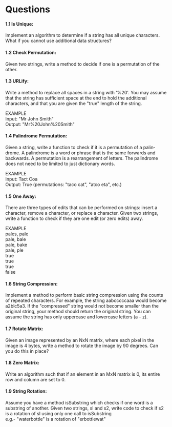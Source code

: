 # Questions  
#### 1.1 Is Unique:  
Implement an algorithm to determine if a string has all unique characters. What if you
cannot use additional data structures?  
#### 1.2 Check Permutation:  
Given two strings, write a method to decide if one is a permutation of the
other.  
#### 1.3 URLify:  
Write a method to replace all spaces in a string with '%20'. You may assume that the string
has sufficient space at the end to hold the additional characters, and that you are given the "true"
length of the string.  
  
EXAMPLE  
Input: "Mr John Smith"  
Output: "Mr%20John%20Smith"  
#### 1.4 Palindrome Permutation:  
Given a string, write a function to check if it is a permutation of a palin­
drome. A palindrome is a word or phrase that is the same forwards and backwards. A permutation
is a rearrangement of letters. The palindrome does not need to be limited to just dictionary words.  
  
EXAMPLE  
Input: Tact Coa  
Output: True (permutations: "taco cat", "atco eta", etc.)    
#### 1.5 One Away:  
There are three types of edits that can be performed on strings: insert a character,
remove a character, or replace a character. Given two strings, write a function to check if they are
one edit (or zero edits) away.  
  
EXAMPLE  
pales, pale  
pale, bale  
pale, bake  
pale, ple  
true  
true  
true  
false   
#### 1.6 String Compression:  
Implement a method to perform basic string compression using the counts
of repeated characters. For example, the string aabcccccaaa would become a2blc5a3. If the
"compressed" string would not become smaller than the original string, your method should return
the original string. You can assume the string has only uppercase and lowercase letters (a - z).  
#### 1.7 Rotate Matrix:  
Given an image represented by an NxN matrix, where each pixel in the image is 4
bytes, write a method to rotate the image by 90 degrees. Can you do this in place?  
#### 1.8 Zero Matrix:  
Write an algorithm such that if an element in an MxN matrix is 0, its entire row and
column are set to 0.  
#### 1.9 String Rotation:  
Assume you have a method isSubstring which checks if one word is a substring
of another. Given two strings, sl and s2, write code to check if s2 is a rotation of sl using only one
call to isSubstring  
e.g.- "waterbottle" is a rotation of "erbottlewat"